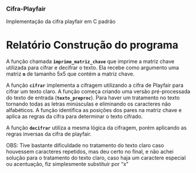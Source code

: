 ### Cifra-Playfair
Implementação da cifra playfair em C padrão

# Relatório Construção do programa

A função chamada **`imprime_matriz_chave`** que imprime a matriz chave utilizada para cifrar e decifrar o texto. Ela recebe como argumento uma matriz **`m`** de tamanho 5x5 que contém a matriz chave.

A função **`cifrar`** implementa a cifragem utilizando a cifra de Playfair para cifrar um texto claro. A função começa criando uma versão pré-processada do texto de entrada (**`texto_preproc`**). Para haver um tratamento no texto tornando todas as letras minúsculas e eliminando os caracteres não alfabéticos. A função identifica as posições dos pares na matriz chave e aplica as regras da cifra para determinar o texto cifrado.

A função **`decifrar`** utiliza a mesma lógica da cifragem, porém aplicando as regras inversas da cifra de playfair.

OBS: Tive bastante dificuldade no tratamento do texto claro caso houvessem caracteres repetidos, mas deu certo no final, e não achei solução para o tratamento do texto claro, caso haja um caractere especial ou acentuação, fiz simplesmente substituir por “x”
